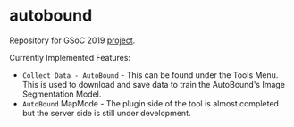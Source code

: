 # autobound
Repository for GSoC 2019 [project](https://summerofcode.withgoogle.com/projects/#5892666334642176).<br>

Currently Implemented Features:
* `Collect Data - AutoBound` - This can be found under the Tools Menu. This is used to download and save data to train the AutoBound's Image Segmentation Model.
* `AutoBound` MapMode - The plugin side of the tool is almost completed but the server side is still under development.
